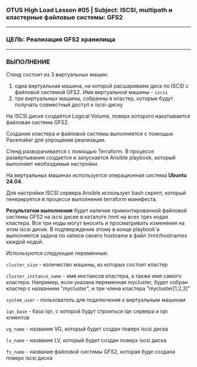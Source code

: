 ### OTUS High Load Lesson #05 | Subject: ISCSI, multipath и кластерные файловые системы: GFS2 
---------------------------
### ЦЕЛЬ: Реализация GFS2 хранилища 
---------------------------
### ВЫПОЛНЕНИЕ

Стенд состоит из 3 виртуальных машин: 
1. одна виртуальная машина, на которой расшариваем диск по ISCSI с файловой системой GFS2. Имя виртуальной машины - `iscsi`
2. три виртуальных машины, собранны в кластер, которые будут получать совместный доступ к iscsi-диску

На ISCSI диске создаётся Logical Volume, поверх которого накатывается файловая система GFS2.

Создание кластера и файловой системы выполняется с помощью Pacemaker для упрощения реализации.

Стенд разворачивается с помощью Terraform. В процессе развёртывания создается и запускается Ansible playbook, который выполняет необходимые настройки.

На виртуальных машинах используется операционная система __Ubuntu 24.04__.

Для настройки ISCSI сервера Ansible использует bash скрипт, который генерируется в процессе выполнения terraform манифеста.

__Результатом выполнения__ будет наличие примонтированной файловой системы GFS2 на iscsi диске в каталоге /mnt на всех трех нодах кластера. Все три ноды могут вносить и просматривать изменения на этом iscsi диске. В подтверждение этому в конце playbook'а выполняется задача по записи своего hostname в файл /mnt/hostnames каждой нодой.

Используются следующие переменные:

`cluster_size` - количество машины, из которых состоит кластер

`cluster_instance_name` - имя инстансов кластера, а также имя самого кластера. Например, если указана переменная mycluster, будет собран кластер с названием "mycluster", и три члена кластера "mycluster[1,2,3]"

`system_user` - пользователь для подключения к виртуальным машинам

`iqn_base` - база iqn, с которой будут строиться iqn сервера и iqn клиентов

`vg_name` - название VG, который будет создан поверх iscsi диска

`lv_name` - название LV, который будет создан поверх iscsi диска

`fs_name` - название файловой системы GFS2, которая буде создана поверх iscsi диска

